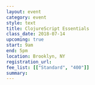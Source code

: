 ```yaml
---
layout: event
category: event
style: text
title: ClojureScript Essentials
class_date: 2018-07-14
upcoming: true
start: 9am
end: 5pm
location: Brooklyn, NY
registration_url: 
fee_list: [["Standard", "400"]]
summary: 
---
```


